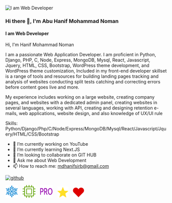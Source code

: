 ![I am Web Developer](https://media.licdn.com/dms/image/D5616AQEccgn8hBr7hQ/profile-displaybackgroundimage-shrink_350_1400/0/1685967219506?e=1703116800&v=beta&t=D3SXhzFTeFGN1dni9hdhRoOW_K7K7uxyssvME0XKuKQ)

### Hi there 👋, I'm Abu Hanif Mohammad Noman
#### I am Web Developer

Hi, I'm Hanif Mohammad Noman

 I am a passionate Web Application Developer. I am proficient in Python, Django, PHP, C, Node, Express, MongoDB, Mysql, React, Javascript, Jquery, HTML, CSS, Bootstrap, WordPress theme development, and WordPress theme customization, Included in my front-end developer skillset is a range of tools and resources for building landing pages tracking and analysis of websites conducting split tests catching and correcting errors before content goes live and more.

My experience includes working on a large website, creating company pages, and websites with a dedicated admin panel, creating websites in several languages, working with API, creating and designing retention e-mails, web applications, website design, and also knowledge of UX/UI rule

Skills: Python/Django/Php/C/Node/Express/MongoDB/Mysql/React/Javascript/Jquery/HTML/CSS/Bootstrap

- 🔭 I’m currently working on YouTube 
- 🌱 I’m currently learning Next.JS 
- 👯 I’m looking to collaborate on GIT HUB 
- 💬 Ask me about Web Development 
- 📫 How to reach me: mdhanifsirb@gmail.com 


[<img src='https://cdn.jsdelivr.net/npm/simple-icons@3.0.1/icons/github.svg' alt='github' height='40'>](https://github.com/Hanifsirb)  

<a href='https://archiveprogram.github.com/'><img src='https://raw.githubusercontent.com/acervenky/animated-github-badges/master/assets/acbadge.gif' width='40' height='40'></a> <a href='https://docs.github.com/en/developers'><img src='https://raw.githubusercontent.com/acervenky/animated-github-badges/master/assets/devbadge.gif' width='40' height='40'></a> <a href='https://github.com/pricing'><img src='https://raw.githubusercontent.com/acervenky/animated-github-badges/master/assets/pro.gif' width='40' height='40'></a> <a href='https://stars.github.com/'><img src='https://raw.githubusercontent.com/acervenky/animated-github-badges/master/assets/starbadge.gif' width='35' height='35'></a> <a href='https://docs.github.com/en/github/supporting-the-open-source-community-with-github-sponsors'><img src='https://raw.githubusercontent.com/acervenky/animated-github-badges/master/assets/sponsorbadge.gif' width='35' height='35'></a> 


